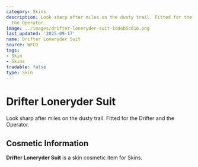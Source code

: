 ```yaml
---
category: Skins
description: Look sharp after miles on the dusty trail. Fitted for the Drifter and
  the Operator.
image: ../images/drifter-loneryder-suit-1dd4b5c616.png
last_updated: '2025-09-17'
name: Drifter Loneryder Suit
source: WFCD
tags:
- Skin
- Skins
tradable: false
type: Skin
---
```


# Drifter Loneryder Suit

Look sharp after miles on the dusty trail. Fitted for the Drifter and the Operator.

## Cosmetic Information

**Drifter Loneryder Suit** is a skin cosmetic item for Skins.

